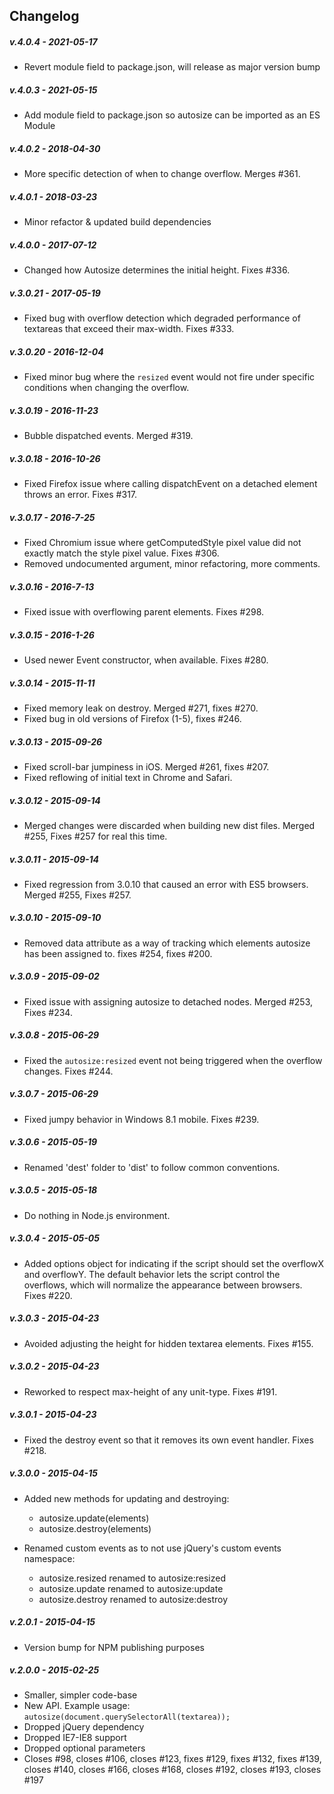 ## Changelog

##### v.4.0.4 - 2021-05-17
* Revert module field to package.json, will release as major version bump

##### v.4.0.3 - 2021-05-15
* Add module field to package.json so autosize can be imported as an ES Module

##### v.4.0.2 - 2018-04-30
* More specific detection of when to change overflow. Merges #361.

##### v.4.0.1 - 2018-03-23
* Minor refactor & updated build dependencies

##### v.4.0.0 - 2017-07-12
* Changed how Autosize determines the initial height. Fixes #336.

##### v.3.0.21 - 2017-05-19
* Fixed bug with overflow detection which degraded performance of textareas that exceed their max-width. Fixes #333.

##### v.3.0.20 - 2016-12-04
* Fixed minor bug where the `resized` event would not fire under specific conditions when changing the overflow.

##### v.3.0.19 - 2016-11-23
* Bubble dispatched events. Merged #319.

##### v.3.0.18 - 2016-10-26
* Fixed Firefox issue where calling dispatchEvent on a detached element throws an error.  Fixes #317.

##### v.3.0.17 - 2016-7-25
* Fixed Chromium issue where getComputedStyle pixel value did not exactly match the style pixel value.  Fixes #306.
* Removed undocumented argument, minor refactoring, more comments.

##### v.3.0.16 - 2016-7-13
* Fixed issue with overflowing parent elements. Fixes #298.

##### v.3.0.15 - 2016-1-26
* Used newer Event constructor, when available. Fixes #280.

##### v.3.0.14 - 2015-11-11
* Fixed memory leak on destroy. Merged #271, fixes #270.
* Fixed bug in old versions of Firefox (1-5), fixes #246.

##### v.3.0.13 - 2015-09-26
* Fixed scroll-bar jumpiness in iOS. Merged #261, fixes #207.
* Fixed reflowing of initial text in Chrome and Safari.

##### v.3.0.12 - 2015-09-14
* Merged changes were discarded when building new dist files.  Merged #255, Fixes #257 for real this time.

##### v.3.0.11 - 2015-09-14
* Fixed regression from 3.0.10 that caused an error with ES5 browsers.  Merged #255, Fixes #257.

##### v.3.0.10 - 2015-09-10
* Removed data attribute as a way of tracking which elements autosize has been assigned to. fixes #254, fixes #200.

##### v.3.0.9 - 2015-09-02
* Fixed issue with assigning autosize to detached nodes. Merged #253, Fixes #234.

##### v.3.0.8 - 2015-06-29
* Fixed the `autosize:resized` event not being triggered when the overflow changes. Fixes #244.

##### v.3.0.7 - 2015-06-29
* Fixed jumpy behavior in Windows 8.1 mobile. Fixes #239.

##### v.3.0.6 - 2015-05-19
* Renamed 'dest' folder to 'dist' to follow common conventions.

##### v.3.0.5 - 2015-05-18
* Do nothing in Node.js environment.

##### v.3.0.4 - 2015-05-05
* Added options object for indicating if the script should set the overflowX and overflowY.  The default behavior lets the script control the overflows, which will normalize the appearance between browsers.  Fixes #220.

##### v.3.0.3 - 2015-04-23
* Avoided adjusting the height for hidden textarea elements.  Fixes #155.

##### v.3.0.2 - 2015-04-23
* Reworked to respect max-height of any unit-type.  Fixes #191.

##### v.3.0.1 - 2015-04-23
* Fixed the destroy event so that it removes its own event handler. Fixes #218.

##### v.3.0.0 - 2015-04-15
* Added new methods for updating and destroying:

	* autosize.update(elements)
	* autosize.destroy(elements)

* Renamed custom events as to not use jQuery's custom events namespace:

	* autosize.resized renamed to autosize:resized
	* autosize.update renamed to autosize:update
	* autosize.destroy renamed to autosize:destroy

##### v.2.0.1 - 2015-04-15
* Version bump for NPM publishing purposes

##### v.2.0.0 - 2015-02-25

* Smaller, simpler code-base
* New API.  Example usage: `autosize(document.querySelectorAll(textarea));`
* Dropped jQuery dependency
* Dropped IE7-IE8 support
* Dropped optional parameters
* Closes #98, closes #106, closes #123, fixes #129, fixes #132, fixes #139, closes #140, closes #166, closes #168, closes #192, closes #193, closes #197